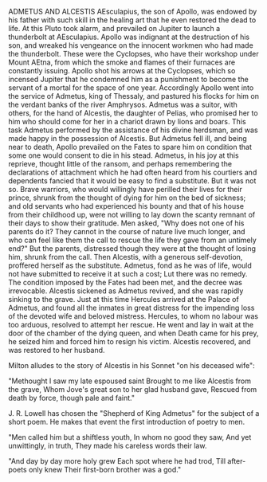 ADMETUS AND ALCESTIS
  AEsculapius, the son of Apollo, was endowed by his father with
  such skill in the healing art that he even restored the dead to
  life. At this Pluto took alarm, and prevailed on Jupiter to launch a
  thunderbolt at AEsculapius. Apollo was indignant at the destruction of
  his son, and wreaked his vengeance on the innocent workmen who had
  made the thunderbolt. These were the Cyclopses, who have their
  workshop under Mount AEtna, from which the smoke and flames of their
  furnaces are constantly issuing. Apollo shot his arrows at the
  Cyclopses, which so incensed Jupiter that he condemned him as a
  punishment to become the servant of a mortal for the space of one
  year. Accordingly Apollo went into the service of Admetus, king of
  Thessaly, and pastured his flocks for him on the verdant banks of
  the river Amphrysos.
  Admetus was a suitor, with others, for the hand of Alcestis, the
  daughter of Pelias, who promised her to him who should come for her in
  a chariot drawn by lions and boars. This task Admetus performed by the
  assistance of his divine herdsman, and was made happy in the
  possession of Alcestis. But Admetus fell ill, and being near to death,
  Apollo prevailed on the Fates to spare him on condition that some
  one would consent to die in his stead. Admetus, in his joy at this
  reprieve, thought little of the ransom, and perhaps remembering the
  declarations of attachment which he had often heard from his courtiers
  and dependents fancied that it would be easy to find a substitute. But
  it was not so. Brave warriors, who would willingly have perilled their
  lives for their prince, shrunk from the thought of dying for him on
  the bed of sickness; and old servants who had experienced his bounty
  and that of his house from their childhood up, were not willing to lay
  down the scanty remnant of their days to show their gratitude. Men
  asked, "Why does not one of his parents do it? They cannot in the
  course of nature live much longer, and who can feel like them the call
  to rescue the life they gave from an untimely end?" But the parents,
  distressed though they were at the thought of losing him, shrunk
  from the call. Then Alcestis, with a generous self-devotion, proffered
  herself as the substitute. Admetus, fond as he was of life, would
  not have submitted to receive it at such a cost; Lut there was no
  remedy. The condition imposed by the Fates had been met, and the
  decree was irrevocable. Alcestis sickened as Admetus revived, and
  she was rapidly sinking to the grave.
  Just at this time Hercules arrived at the Palace of Admetus, and
  found all the inmates in great distress for the impending loss of
  the devoted wife and beloved mistress. Hercules, to whom no labour was
  too arduous, resolved to attempt her rescue. He went and lay in wait
  at the door of the chamber of the dying queen, and when Death came for
  his prey, he seized him and forced him to resign his victim.
  Alcestis recovered, and was restored to her husband.

  Milton alludes to the story of Alcestis in his Sonnet "on his
  deceased wife":

  "Methought I saw my late espoused saint
  Brought to me like Alcestis from the grave,
  Whom Jove's great son to her glad husband gave,
  Rescued from death by force, though pale and faint."

  J. R. Lowell has chosen the "Shepherd of King Admetus" for the
  subject of a short poem. He makes that event the first introduction of
  poetry to men.

  "Men called him but a shiftless youth,
  In whom no good they saw,
  And yet unwittingly, in truth,
  They made his careless words their law.

  "And day by day more holy grew
  Each spot where he had trod,
  Till after-poets only knew
  Their first-born brother was a god."